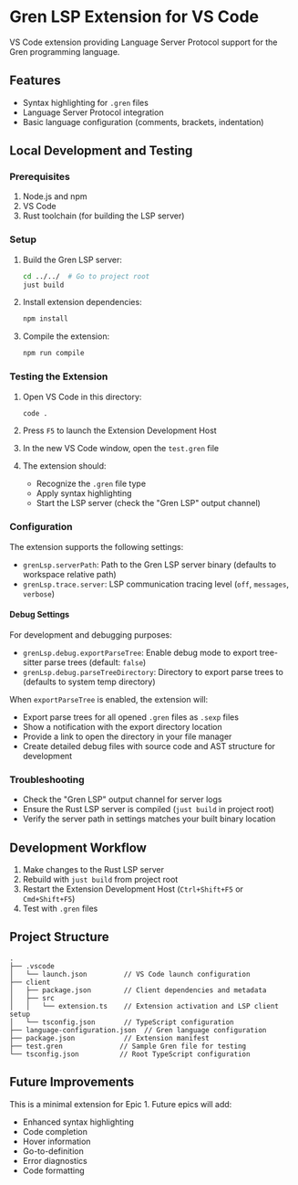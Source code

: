 # Gren LSP Extension for VS Code

VS Code extension providing Language Server Protocol support for the Gren programming language.

## Features

- Syntax highlighting for `.gren` files
- Language Server Protocol integration
- Basic language configuration (comments, brackets, indentation)

## Local Development and Testing

### Prerequisites

1. Node.js and npm
2. VS Code
3. Rust toolchain (for building the LSP server)

### Setup

1. Build the Gren LSP server:
   ```bash
   cd ../../  # Go to project root
   just build
   ```

2. Install extension dependencies:
   ```bash
   npm install
   ```

3. Compile the extension:
   ```bash
   npm run compile
   ```

### Testing the Extension

1. Open VS Code in this directory:
   ```bash
   code .
   ```

2. Press `F5` to launch the Extension Development Host

3. In the new VS Code window, open the `test.gren` file

4. The extension should:
   - Recognize the `.gren` file type
   - Apply syntax highlighting
   - Start the LSP server (check the "Gren LSP" output channel)

### Configuration

The extension supports the following settings:

- `grenLsp.serverPath`: Path to the Gren LSP server binary (defaults to workspace relative path)
- `grenLsp.trace.server`: LSP communication tracing level (`off`, `messages`, `verbose`)

#### Debug Settings

For development and debugging purposes:

- `grenLsp.debug.exportParseTree`: Enable debug mode to export tree-sitter parse trees (default: `false`)
- `grenLsp.debug.parseTreeDirectory`: Directory to export parse trees to (defaults to system temp directory)

When `exportParseTree` is enabled, the extension will:
- Export parse trees for all opened `.gren` files as `.sexp` files
- Show a notification with the export directory location
- Provide a link to open the directory in your file manager
- Create detailed debug files with source code and AST structure for development

### Troubleshooting

- Check the "Gren LSP" output channel for server logs
- Ensure the Rust LSP server is compiled (`just build` in project root)
- Verify the server path in settings matches your built binary location

## Development Workflow

1. Make changes to the Rust LSP server
2. Rebuild with `just build` from project root
3. Restart the Extension Development Host (`Ctrl+Shift+F5` or `Cmd+Shift+F5`)
4. Test with `.gren` files

## Project Structure

```
.
├── .vscode
│   └── launch.json         // VS Code launch configuration
├── client
│   ├── package.json        // Client dependencies and metadata
│   ├── src
│   │   └── extension.ts    // Extension activation and LSP client setup
│   └── tsconfig.json       // TypeScript configuration
├── language-configuration.json  // Gren language configuration
├── package.json            // Extension manifest
├── test.gren              // Sample Gren file for testing
└── tsconfig.json          // Root TypeScript configuration
```

## Future Improvements

This is a minimal extension for Epic 1. Future epics will add:
- Enhanced syntax highlighting
- Code completion
- Hover information
- Go-to-definition
- Error diagnostics
- Code formatting